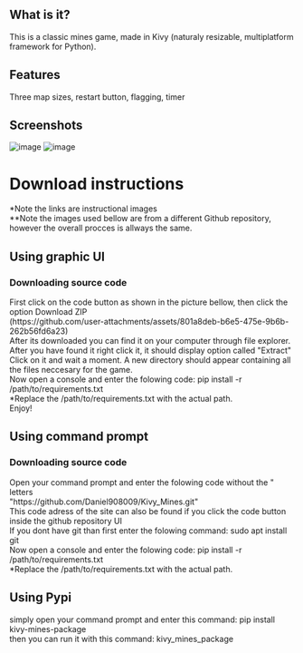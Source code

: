 ## What is it?
<p>This is a classic mines game, made in Kivy (naturaly resizable, multiplatform framework for Python).</p>

## Features
<p>Three map sizes, restart button, flagging, timer</p>

## Screenshots
![image](https://github.com/user-attachments/assets/ab828177-a333-4c66-9b0b-f48c04f34db2)
![image](https://github.com/user-attachments/assets/a7ef214f-764b-44fc-9bce-ebe0bfcab74b)

<h1>Download instructions</h1>
*Note the links are instructional images <br>
**Note the images used bellow are from a different Github repository, however the overall procces is allways the same. <br>
<h2>Using graphic UI</h2>
<h3>Downloading source code </h3>
First click on the code button as shown in the picture bellow, then click the option Download ZIP <br>
(https://github.com/user-attachments/assets/801a8deb-b6e5-475e-9b6b-262b56fd6a23) <br>
After its downloaded you can find it on your computer through file explorer. After you have found it right click it, it should display option called "Extract" <br>
Click on it and wait a moment. A new directory should appear containing all the files neccesary for the game.<br>
Now open a console and enter the folowing code: pip install -r /path/to/requirements.txt <br>
*Replace the /path/to/requirements.txt with the actual path. <br>
Enjoy! <br>
<h2>Using command prompt</h2>
<h3>Downloading source code </h3>
Open your command prompt and enter the folowing code without the " letters <br>
"https://github.com/Daniel908009/Kivy_Mines.git" <br>
This code adress of the site can also be found if you click the code button inside the github repository UI <br>
If you dont have git than first enter the folowing command: sudo apt install git <br>
Now open a console and enter the folowing code: pip install -r /path/to/requirements.txt <br>
*Replace the /path/to/requirements.txt with the actual path. <br>
<h2>Using Pypi</h2>
simply open your command prompt and enter this command: pip install kivy-mines-package <br>
then you can run it with this command: kivy_mines_package
